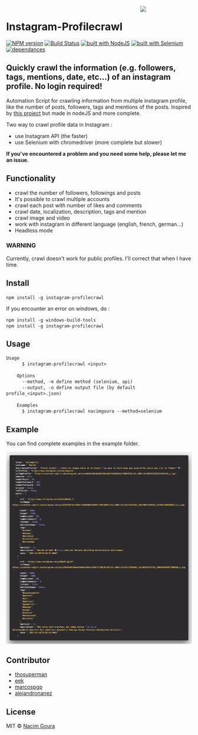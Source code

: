 <img src="http://diylogodesigns.com/blog/wp-content/uploads/2016/05/instagram-Logo-PNG-Transparent-Background-download.png" width="140" align="right">

# Instagram-Profilecrawl

[![NPM version](https://img.shields.io/npm/v/instagram-profilecrawl.svg)](https://www.npmjs.com/package/instagram-profilecrawl)
[![Build Status](https://travis-ci.org/nacimgoura/instagram-profilecrawl.svg?branch=master)](https://travis-ci.org/nacimgoura/instagram-profilecrawl)
[![built with NodeJS](https://img.shields.io/badge/Built%20with-nodejs-green.svg)](https://www.nodejs.org/)
[![built with Selenium](https://img.shields.io/badge/built%20with-Selenium-red.svg)](https://github.com/SeleniumHQ/selenium)
[![dependances](https://david-dm.org/nacimgoura/instagram-profilecrawl.svg)](https://david-dm.org/nacimgoura/instagram-profilecrawl)

## Quickly crawl the information (e.g. followers, tags, mentions, date, etc...) of an instagram profile. No login required!

Automation Script for crawling information from multiple instagram profile,
like the number of posts, followers, tags and mentions of the posts.
Inspired by [this project](https://github.com/timgrossmann/instagram-profilecrawl) but made in nodeJS and more complete.

Two way to crawl profile data in Instagram :

* use Instagram API (the faster)
* use Selenium with chromedriver (more complete but slower)

**If you've encountered a problem and you need some help,
please let me an issue.**

## Functionality

* crawl the number of followers, followings and posts
* It's possible to crawl multiple accounts
* crawl each post with number of likes and comments
* crawl date, localization, description, tags and mention
* crawl image and video
* work with instagram in different language (english, french, german...)
* Headless mode

### WARNING

Currently, crawl doesn't work for public profiles. I'll correct that when I have time.

## Install

```
npm install -g instagram-profilecrawl
```

If you encounter an error on windows, do :

```
npm install -g windows-build-tools
npm install -g instagram-profilecrawl
```

## Usage

```
Usage
	  $ instagram-profilecrawl <input>

	Options
	  --method, -m define method (selenium, api)
	  --output, -o define output file (by default profile_<input>.json)

	Examples
	  $ instagram-profilecrawl nacimgoura --method=selenium
```

## Example

You can find complete examples in the example folder.

<img src="img/example.png">

## Contributor

* [thosuperman](https://github.com/thosuperman)
* [eek](https://github.com/eek)
* [marcospgp](https://github.com/marcospgp)
* [alejandronanez](https://github.com/alejandronanez)

## License

MIT © [Nacim Goura](http://nacimgoura.fr)
